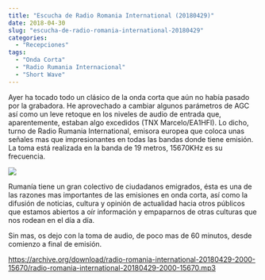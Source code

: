 ```yaml
---
title: "Escucha de Radio Romania International (20180429)"
date: 2018-04-30
slug: "escucha-de-radio-romania-international-20180429"
categories:
  - "Recepciones"
tags:
  - "Onda Corta"
  - "Radio Rumania Internacional"
  - "Short Wave"
---
```


Ayer ha tocado todo un clásico de la onda corta que aún no había pasado por la grabadora. He aprovechado a cambiar algunos parámetros de AGC así como un leve retoque en los niveles de audio de entrada que, aparentemente, estaban algo excedidos (TNX Marcelo/EA1HFI). Lo dicho, turno de Radio Rumania International, emisora europea que coloca unas señales mas que impresionantes en todas las bandas donde tiene emisión. La toma está realizada en la banda de 19 metros, 15670KHz es su frecuencia.

![](https://upload.wikimedia.org/wikipedia/commons/thumb/1/13/EU-Romania.svg/571px-EU-Romania.svg.png)

Rumanía tiene un gran colectivo de ciudadanos emigrados, ésta es una de las razones mas importantes de las emisiones en onda corta, así como la difusión de noticias, cultura y opinión de actualidad hacia otros públicos que estamos abiertos a oír información y empaparnos de otras culturas que nos rodean en el día a día.

Sin mas, os dejo con la toma de audio, de poco mas de 60 minutos, desde comienzo a final de emisión.

<https://archive.org/download/radio-romania-international-20180429-2000-15670/radio-romania-international-20180429-2000-15670.mp3>

 
